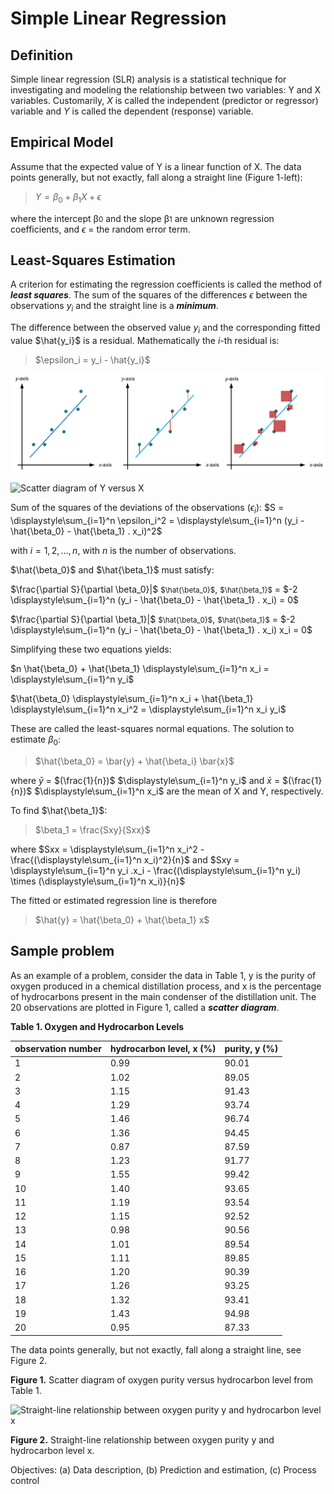 # Simple Linear Regression

## Definition
Simple linear regression (SLR) analysis is a statistical technique for investigating and modeling the relationship between two variables: Y and X variables. Customarily, *X* is called the independent (predictor or regressor) variable and *Y* is called the dependent (response) variable.

## Empirical Model
Assume that the expected value of Y is a linear function of X. The data points generally, but not exactly, fall along a straight line (Figure 1-left):

> $Y = \beta_0 + \beta_1  X + \epsilon$ 

where the intercept β<small>0</small> and the slope β<small>1</small> are unknown regression coefficients, and *$\epsilon$* = the random error term. 


## Least-Squares Estimation
A criterion for estimating the regression coefficients is called the method of ***least squares***. 
The sum of the squares of the differences *$\epsilon$* between the observations $y_i$ and the straight line is a ***minimum***.

The difference between the observed value $y_i$ and the corresponding fitted value $\hat{y_i}$ is a residual. Mathematically the $i$-th residual is:

> $\epsilon_i = y_i - \hat{y_i}$


![Scatter diagram of Y versus X](https://github.com/agdhr/data_analysis/blob/main/linear_regression/fig_4.jpg)

![Scatter diagram of Y versus X](D://z/data_analysis/linear_regression/raw/fig_4.jpg)

Sum of the squares of the deviations of the observations (*$\epsilon_i$*):
$S = \displaystyle\sum_{i=1}^n \epsilon_i^2 = \displaystyle\sum_{i=1}^n (y_i - \hat{\beta_0} - \hat{\beta_1} . x_i)^2$ 

with $i = 1, 2, ..., n$, with $n$ is the number of observations.

$\hat{\beta_0}$ and $\hat{\beta_1}$ must satisfy:

$\frac{\partial S}{\partial \beta_0}|$ <small>$\hat{\beta_0}$</small>, <small>$\hat{\beta_1}$</small> = $-2 \displaystyle\sum_{i=1}^n (y_i - \hat{\beta_0} - \hat{\beta_1} . x_i) = 0$

$\frac{\partial S}{\partial \beta_1}|$ <small>$\hat{\beta_0}$</small>, <small>$\hat{\beta_1}$</small> = $-2 \displaystyle\sum_{i=1}^n (y_i - \hat{\beta_0} - \hat{\beta_1} . x_i) x_i = 0$

Simplifying these two equations yields:

$n \hat{\beta_0} + \hat{\beta_1} \displaystyle\sum_{i=1}^n x_i = \displaystyle\sum_{i=1}^n y_i$

$\hat{\beta_0} \displaystyle\sum_{i=1}^n x_i + \hat{\beta_1} \displaystyle\sum_{i=1}^n x_i^2 = \displaystyle\sum_{i=1}^n x_i y_i$

These are called the least-squares normal equations. The solution to estimate $\beta_0$:

> $\hat{\beta_0} = \bar{y} + \hat{\beta_i} \bar{x}$

where $\bar{y}$ = $(\frac{1}{n})$ $\displaystyle\sum_{i=1}^n y_i$ and
$\bar{x}$ = $(\frac{1}{n})$ $\displaystyle\sum_{i=1}^n x_i$ are the mean of X and Y, respectively.

To find $\hat{\beta_1}$: 

> $\beta_1 = \frac{Sxy}{Sxx}$

where $Sxx = \displaystyle\sum_{i=1}^n x_i^2 - \frac{(\displaystyle\sum_{i=1}^n x_i)^2}{n}$
and
$Sxy = \displaystyle\sum_{i=1}^n y_i .x_i - \frac{(\displaystyle\sum_{i=1}^n y_i) \times (\displaystyle\sum_{i=1}^n x_i)}{n}$

The fitted or estimated regression line is therefore

> $\hat{y} = \hat{\beta_0} + \hat{\beta_1}  x$

## Sample problem
As an example of a problem, consider the data in Table 1, y is the purity of oxygen produced in a chemical distillation process, and x is the percentage of hydrocarbons present in the main condenser of the distillation unit. The 20 observations are plotted in Figure 1, called a ***scatter diagram***.

**Table 1. Oxygen and Hydrocarbon Levels**

|observation number | hydrocarbon level, x (%) | purity, y (%)|
|---- | ------------ | ------------|
|1    | 0.99 | 90.01 |
|2    | 1.02 | 89.05 |
|3    | 1.15 | 91.43 |
|4    | 1.29 | 93.74 |
|5    | 1.46 | 96.74 |
|6    | 1.36 | 94.45 |
|7    | 0.87 | 87.59 |
|8    | 1.23 | 91.77 |
|9    | 1.55 | 99.42 |
|10   | 1.40 | 93.65 |
|11   | 1.19 | 93.54 |
|12   | 1.15 | 92.52 |
|13   | 0.98 | 90.56 |
|14   | 1.01 | 89.54 |
|15   | 1.11 | 89.85 |
|16   | 1.20 | 90.39 |
|17   | 1.26 | 93.25 |
|18   | 1.32 | 93.41 |
|19   | 1.43 | 94.98 |
|20   | 0.95 | 87.33 |


The data points generally, but not exactly, fall along a straight line, see Figure 2.



**Figure 1.** Scatter diagram of oxygen purity versus hydrocarbon level from Table 1.

![Straight-line relationship between oxygen purity y and  hydrocarbon level x](d://z/data_analysis/linear_regression/raw/fig_2.jpg)

**Figure 2.** Straight-line relationship between oxygen purity y and  hydrocarbon level x.


Objectives: (a) Data description, (b) Prediction and estimation, (c) Process control
